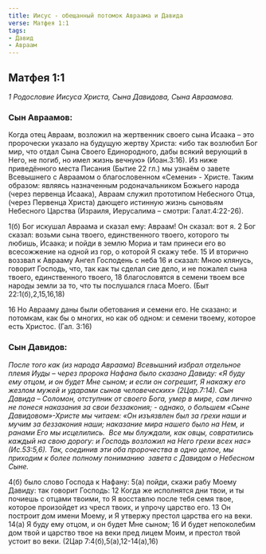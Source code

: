 ```yaml
---
title: Иисус - обещанный потомок Авраама и Давида
verse: Матфея 1:1
tags: 
- Давид
- Авраам
---
```


## Матфея 1:1

*1 Родословие Иисуса Христа, Сына Давидова, Сына Авраамова.*

### Сын Авраамов:

Когда отец  Авраам, возложил на жертвенник своего сына Исаака – это пророчески указало на будущую жертву Христа: «ибо так возлюбил Бог мир, что отдал Сына Своего Единородного, дабы всякий верующий в Него, не погиб, но имел жизнь вечную» (Иоан.3:16).  Из ниже приведённого места Писания (Бытие 22 гл.) мы узнаём о завете Всевышнего с Авраамом о благословенном «Семени» - Христе. Таким образом: являясь назначенным родоначальником Божьего народа (через первенца Исаака), Авраам служил прототипом Небесного Отца, (через Первенца Христа) дающего истинную жизнь сыновьям Небесного Царства (Израиля, Иерусалима – смотри: Галат.4:22-26). 

1(б) Бог искушал Авраама и сказал ему: Авраам! Он сказал: вот я. 2 Бог сказал: возьми сына твоего, единственного твоего, которого ты любишь, Исаака; и пойди в землю Мориа и там принеси его во всесожжение на одной из гор, о которой Я скажу тебе. 15 И вторично воззвал к Аврааму Ангел Господень с неба 16 и сказал: Мною клянусь, говорит Господь, что, так как ты сделал сие дело, и не пожалел сына твоего, единственного твоего, 18 благословятся в семени твоем все народы земли за то, что ты послушался гласа Моего. (Быт 22:1(б),2,15,16,18)

16 Но Аврааму даны были обетования и семени его. Не сказано: и потомкам, как бы о многих, но как об одном: и семени твоему, которое есть Христос. (Гал. 3:16)

### Сын Давидов:

_После того как (из народа Авраама)_ _Всевышний избрал отдельное племя Иуды – через пророка Нафана было сказано Давиду: «Я буду ему отцом, и он будет Мне сыном; и если он согрешит, Я накажу его жезлом мужей и ударами сынов человеческих» (2Цар.7:14). Сын Давида – Соломон, отступник от своего Бога, умер в мире, сам лично не понеся наказания за свои беззакония; - однако, о большем «Сыне Давидовом»-Христе мы читаем: «Он изъязвлен был за грехи наши и мучим за беззакония наши; наказание мира нашего было на Нем, и ранами Его мы исцелились.  Все мы блуждали, как овцы, совратились каждый на свою дорогу: и Господь возложил на Него грехи всех нас» (Ис.53:5,6). Так, соединив эти оба пророчества в одно целое, мы приходим к более полному пониманию  завета с Давидом о Небесном Сыне._

4(б) было слово Господа к Нафану: 5(а) пойди, скажи рабу Моему Давиду: так говорит Господь: 12 Когда же исполнятся дни твои, и ты почиешь с отцами твоими, то Я восставлю после тебя семя твое, которое произойдет из чресл твоих, и упрочу царство его. 13 Он построит дом имени Моему, и Я утвержу престол царства его на веки. 14(а) Я буду ему отцом, и он будет Мне сыном; 16 И будет непоколебим дом твой и царство твое на веки пред лицем Моим, и престол твой устоит во веки. (2Цар 7:4(б),5(а),12-14(а),16)